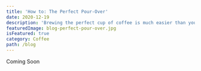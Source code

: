 ```yaml
---
title: 'How to: The Perfect Pour-Over'
date: 2020-12-19
description: 'Brewing the perfect cup of coffee is much easier than you think. For under $30 you can brew barista level coffee.'
featuredImage: blog-perfect-pour-over.jpg
isFeatured: true
category: Coffee
path: /blog
---
```

Coming Soon